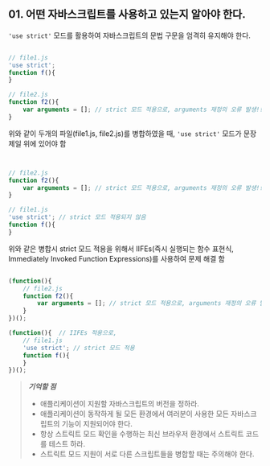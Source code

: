 ## 01. 어떤 자바스크립트를 사용하고 있는지 알아야 한다.
```'use strict'``` 모드를 활용하여 자바스크립트의 문법 구문을 엄격히 유지해야 한다.

```javascript

// file1.js
'use strict';
function f(){
}

// file2.js
function f2(){
	var arguments = []; // strict 모드 적용으로, arguments 재정의 오류 발생!!!
}
```

위와 같이 두개의 파일(file1.js, file2.js)를 병합하였을 때, ```'use strict'``` 모드가 문장 제일 위에 있어야 함

```javascript


// file2.js
function f2(){
	var arguments = []; // strict 모드 적용으로, arguments 재정의 오류 발생!!!
}

// file1.js
'use strict'; // strict 모드 적용되지 않음
function f(){
}
```
위와 같은 병합시 strict 모드 적용을 위해서 IIFEs(즉시 실행되는 함수 표현식, Immediately Invoked Function Expressions)를 사용하여 문제 해결 함

```javascript

(function(){
	// file2.js
	function f2(){
		var arguments = []; // strict 모드 적용으로, arguments 재정의 오류 발생!!!
	}
})();

(function(){  // IIFEs 적용으로, 
	// file1.js
	'use strict'; // strict 모드 적용
	function f(){
	}
})();
```


> ___기억할 점___
> * 애플리케이션이 지원할 자바스크립트의 버전을 정하라.
> * 애플리케이션이 동작하게 될 모든 환경에서 여러분이 사용한 모든 자바스크립트의 기능이 지원되어야 한다.
> * 항상 스트릭트 모드 확인을 수행하는 최신 브라우저 환경에서 스트릭트 코드를 테스트 하라.
> * 스트릭트 모드 지원이 서로 다른 스크립트들을 병합할 때는 주의해야 한다.
 
